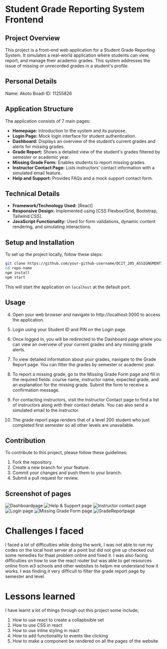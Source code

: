 # Student Grade Reporting System Frontend

## Project Overview

This project is a front-end web application for a Student Grade Reporting System. It simulates a real-world application where students can view, report, and manage their academic grades. This system addresses the issue of missing or unrecorded grades in a student's profile.
## Personal Details
Name: Akoto Boadi 
ID: 11255826
## Application Structure

The application consists of 7 main pages:

- **Homepage:** Introduction to the system and its purpose.
- **Login Page:** Mock login interface for student authentication.
- **Dashboard:** Displays an overview of the student’s current grades and alerts for missing grades.
- **Grade Report:** Shows a detailed view of the student's grades filtered by semester or academic year.
- **Missing Grade Form:** Enables students to report missing grades.
- **Instructor Contact Page:** Lists instructors' contact information with a simulated email feature.
- **Help and Support:** Provides FAQs and a mock support contact form.

## Technical Details

- **Framework/Technology Used:** [React]
- **Responsive Design:** Implemented using [CSS Flexbox/Grid, Bootstrap, Tailwind CSS].
- **JavaScript Functionality:** Used for form validations, dynamic content rendering, and simulating interactions.

## Setup and Installation

To set up the project locally, follow these steps:

```bash
git clone https://github.com/your-github-username/DCIT_205_ASSIGNGMENT1.git
cd repo-name
npm install
npm start
```

This will start the application on `localhost` at the default port.

## Usage
4. Open your web browser and navigate to http://localhost:3000 to access the application.

5. Login using your Student ID and PIN on the Login page.

6. Once logged in, you will be redirected to the Dashboard page where you can view an overview of your current grades and any missing grade alerts.

7. To view detailed information about your grades, navigate to the Grade Report page. You can filter the grades by semester or academic year.

8. To report a missing grade, go to the Missing Grade Form page and fill in the required fields: course name, instructor name, expected grade, and an explanation for the missing grade. Submit the form to receive a confirmation message.
9. For contacting instructors, visit the Instructor Contact page to find a list of instructors along with their contact details. You can also send a simulated email to the instructor.
10. The grade report page renders that of a level 200 student who just completed first semester so all other levels are unavailable.


## Contribution

To contribute to this project, please follow these guidelines:

1. Fork the repository.
2. Create a new branch for your feature.
3. Commit your changes and push them to your branch.
4. Submit a pull request for review.

## Screenshot of pages
![Dashboardpage](screenshots/Dashboard.jpeg)
![Help & Support page](screenshots/boa.jpeg)
![Instructor contact page](screenshots/Instructor.jpeg)
![Login page](screenshots/Login.jpeg)
![Missing Grade Form page](screenshots/Mform.jpeg)
![GradeReportpage](screenshots/Grades.jpeg)
# Challenges I faced 
I faced a lot of difficulties while doing the work, I was not able to run my codes on the local host server at a point but did not give up checked out some remedies for thaat problem online and fixed it. I was also facing difficulties on how to use the react router but was able to get resources online from w3 schools and other websites to helpm me understand how it works. 
I was finding it very difficult to filter the grade report page by semester and level.
# Lessons learned 
I have learnt a lot of things through out this project some include;
1. How to use react to create a collapbsible set
2. How to use CSS in react 
3. How to use inline styling in react 
4. How to add functionality to events like clicking 
5. How to make a component be rendered on all the pages of the website  